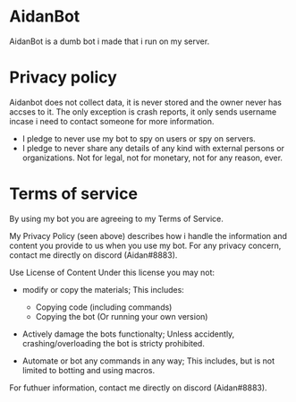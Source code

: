 # AidanBot
AidanBot is a dumb bot i made that i run on my server.

# Privacy policy
Aidanbot does not collect data, it is never stored and the owner never has accses to it.
The only exception is crash reports, it only sends username incase i need to contact someone for more information.

- I pledge to never use my bot to spy on users or spy on servers.
- I pledge to never share any details of any kind with external persons or organizations. Not for legal, not for monetary, not for any reason, ever.

# Terms of service
By using my bot you are agreeing to my Terms of Service.

My Privacy Policy (seen above) describes how i handle the information and content you provide to us when you use my bot.
For any privacy concern, contact me directly on discord (Aidan#8883).

Use License of Content
Under this license you may not:

- modify or copy the materials;
    This includes:
    - Copying code (including commands)
    - Copying the bot (Or running your own version)

- Actively damage the bots functionalty;
    Unless accidently, crashing/overloading the bot is stricty prohibited.
  
- Automate or bot any commands in any way;
    This includes, but is not limited to botting and using macros.
    
For futhuer information, contact me directly on discord (Aidan#8883).
